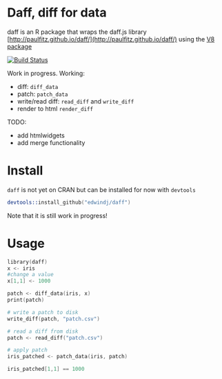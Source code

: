# Daff, diff for data

daff is an R package that wraps the daff.js library [http://paulfitz.github.io/daff/](http://paulfitz.github.io/daff/) using the [V8 package](https://github.com/jeroenooms/v8)

[![Build Status](https://travis-ci.org/edwindj/daff.svg?branch=master)](https://travis-ci.org/edwindj/daff)

Work in progress.
Working:

- diff: `diff_data`
- patch: `patch_data`
- write/read diff: `read_diff` and `write_diff`
- render to html `render_diff`

TODO:

- add htmlwidgets
- add merge functionality

# Install

`daff` is not yet on CRAN but can be installed for now with `devtools`

```S
devtools::install_github("edwindj/daff")
```
Note that it is still work in progress!

# Usage

```S
library(daff)
x <- iris
#change a value
x[1,1] <- 1000

patch <- diff_data(iris, x)
print(patch)

# write a patch to disk
write_diff(patch, "patch.csv")

# read a diff from disk
patch <- read_diff("patch.csv")

# apply patch
iris_patched <- patch_data(iris, patch)

iris_patched[1,1] == 1000
```
